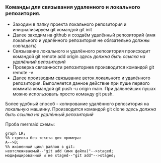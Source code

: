 ### Команды для связывания удаленного и локального репозитория.

- Заходим в папку проекта локального репозитория и инициализируем git командой git init
- Далее заходим на github и создаём удалённый репозиторий (имя локального и удалённого репозитория не обязательно должны совпадать)
- Связывание локального и удалённого репозитория происходит командой git remote add origin *здесь должна быть ссылка на удалённый репозиторий*
- Проверка связанности репозиториев производится командой git remote -v
- Далее производим связывание веток локального и удалённого репозитория. Выполняется данное действие при пуше первого коммита командой git push -u origin main. 
При дальнейших пушах можно использовать просто команду git push.


Более удобный способ - копирование удалённого репозитория на локальную машиину. Производится командой git clone *здесь должна быть ссылка на удалённый репозиторий*


Проба mermaid схемы:

```mermaid
graph LR;
%% стрелка без текста для примера:
A-->B;
%% жизненный цикл файлов в git:
неотслеживаемый--"git add (имя файла)"-->staged;
модифицированный и не staged--"git add"-->staged;

```